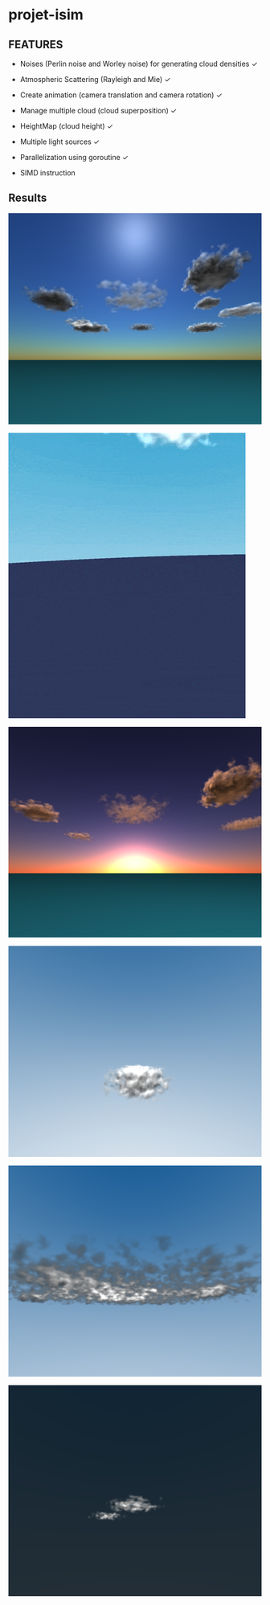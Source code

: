# projet-isim

## FEATURES


- Noises (Perlin noise and Worley noise) for generating cloud densities ✓ 

- Atmospheric Scattering (Rayleigh and Mie) ✓ 

- Create animation (camera translation and camera rotation) ✓

- Manage multiple cloud (cloud superposition) ✓

- HeightMap (cloud height) ✓

- Multiple light sources ✓

- Parallelization using goroutine ✓

- SIMD instruction

## Results

![plot](results/daylight1.png)

![Alt Text](results/backward-anim-one-cloud.gif)

![plot](results/sunset1-5clouds.png)

![plot](results/cloud_7.png)

![plot](results/30_clouds.png)

![plot](results/cloud_13.png)
